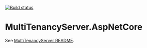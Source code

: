 [![Build status](https://ci.appveyor.com/api/projects/status/hujajgjf0p65521j/branch/master?svg=true)](https://ci.appveyor.com/project/krispenner/multitenancyserver-aspnetcore/branch/master)
# MultiTenancyServer.AspNetCore

See [MultiTenancyServer README](https://github.com/T-Systems-MMS/MultiTenancyServer).

